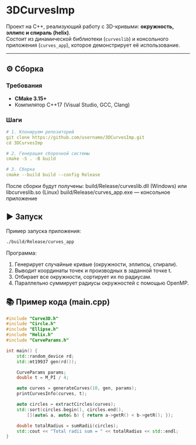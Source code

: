 # 3DCurvesImp

Проект на C++, реализующий работу с 3D-кривыми: **окружность, эллипс и спираль (helix)**.  
Состоит из динамической библиотеки (`curveslib`) и консольного приложения (`curves_app`), которое демонстрирует её использование.

---

## ⚙️ Сборка

### Требования
- **CMake 3.15+**
- Компилятор C++17 (Visual Studio, GCC, Clang)

### Шаги
```yaml
# 1. Клонируем репозиторий
git clone https://github.com/username/3DCurvesImp.git
cd 3DCurvesImp

# 2. Генерация сборочной системы
cmake -S . -B build

# 3. Сборка
cmake --build build --config Release
```

После сборки будут получены:
build/Release/curveslib.dll (Windows) или libcurveslib.so (Linux)
build/Release/curves_app.exe — консольное приложение

## ▶️ Запуск
Пример запуска приложения:
```bash
./build/Release/curves_app
```

Программа:
1. Генерирует случайные кривые (окружности, эллипсы, спирали).
2. Выводит координаты точек и производных в заданной точке t.
3. Отбирает все окружности, сортирует их по радиусам.
4. Параллельно суммирует радиусы окружностей с помощью OpenMP.

## 📚 Пример кода (main.cpp)
```cpp
#include "Curve3D.h"
#include "Circle.h"
#include "Ellipse.h"
#include "Helix.h"
#include "CurveParams.h"

int main() {
    std::random_device rd;
    std::mt19937 gen(rd());

    CurveParams params;
    double t = M_PI / 4;

    auto curves = generateCurves(10, gen, params);
    printCurvesInfo(curves, t);

    auto circles = extractCircles(curves);
    std::sort(circles.begin(), circles.end(),
        [](auto& a, auto& b) { return a->getR() < b->getR(); });

    double totalRadius = sumRadii(circles);
    std::cout << "Total radii sum = " << totalRadius << std::endl;
}
```
